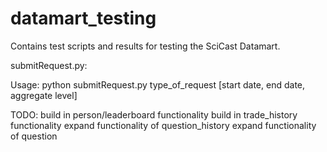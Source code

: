 datamart_testing
================

Contains test scripts and results for testing the SciCast Datamart.

submitRequest.py:

Usage: python submitRequest.py type_of_request [start date, end date, aggregate level]

TODO:
build in person/leaderboard functionality
build in trade_history functionality
expand functionality of question_history
expand functionality of question
